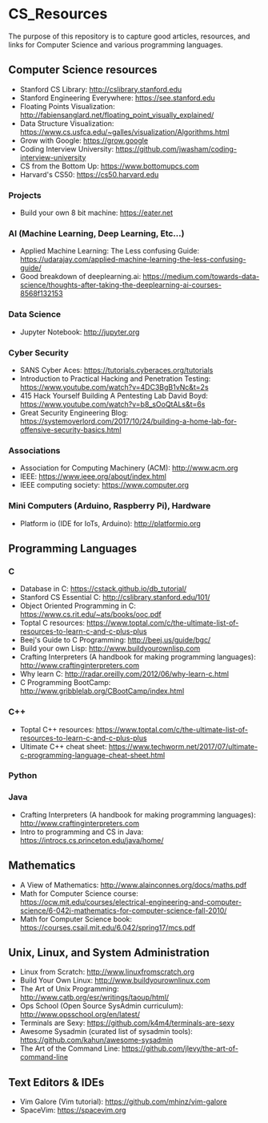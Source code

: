 # CS_Resources
The purpose of this repository is to capture good articles, resources, and links for Computer Science and various programming languages.

## Computer Science resources
* Stanford CS Library: http://cslibrary.stanford.edu
* Stanford Engineering Everywhere: https://see.stanford.edu
* Floating Points Visualization: http://fabiensanglard.net/floating_point_visually_explained/
* Data Structure Visualization: https://www.cs.usfca.edu/~galles/visualization/Algorithms.html
* Grow with Google: https://grow.google
* Coding Interview University: https://github.com/jwasham/coding-interview-university
* CS from the Bottom Up: https://www.bottomupcs.com
* Harvard's CS50: https://cs50.harvard.edu

### Projects
* Build your own 8 bit machine: https://eater.net

### AI (Machine Learning, Deep Learning, Etc...)
* Applied Machine Learning: The Less confusing Guide: https://udarajay.com/applied-machine-learning-the-less-confusing-guide/
* Good breakdown of deeplearning.ai: https://medium.com/towards-data-science/thoughts-after-taking-the-deeplearning-ai-courses-8568f132153

### Data Science
* Jupyter Notebook: http://jupyter.org

### Cyber Security
* SANS Cyber Aces: https://tutorials.cyberaces.org/tutorials
* Introduction to Practical Hacking and Penetration Testing: https://www.youtube.com/watch?v=4DC3BgB1vNc&t=2s
* 415 Hack Yourself Building A Pentesting Lab David Boyd: https://www.youtube.com/watch?v=b8_sOoQtALs&t=6s
* Great Security Engineering Blog: https://systemoverlord.com/2017/10/24/building-a-home-lab-for-offensive-security-basics.html

### Associations
* Association for Computing Machinery (ACM): http://www.acm.org
* IEEE: https://www.ieee.org/about/index.html
* IEEE computing society: https://www.computer.org

### Mini Computers (Arduino, Raspberry Pi), Hardware
* Platform io (IDE for IoTs, Arduino): http://platformio.org

## Programming Languages
### C
* Database in C: https://cstack.github.io/db_tutorial/
* Stanford CS Essential C: http://cslibrary.stanford.edu/101/
* Object Oriented Programming in C: https://www.cs.rit.edu/~ats/books/ooc.pdf
* Toptal C resources: https://www.toptal.com/c/the-ultimate-list-of-resources-to-learn-c-and-c-plus-plus
* Beej's Guide to C Programming: http://beej.us/guide/bgc/
* Build your own Lisp: http://www.buildyourownlisp.com
* Crafting Interpreters (A handbook for making programming languages): http://www.craftinginterpreters.com
* Why learn C: http://radar.oreilly.com/2012/06/why-learn-c.html
* C Programming BootCamp: http://www.gribblelab.org/CBootCamp/index.html

### C++
* Toptal C++ resources: https://www.toptal.com/c/the-ultimate-list-of-resources-to-learn-c-and-c-plus-plus
* Ultimate C++ cheat sheet: https://www.techworm.net/2017/07/ultimate-c-programming-language-cheat-sheet.html

### Python

### Java
* Crafting Interpreters (A handbook for making programming languages): http://www.craftinginterpreters.com
* Intro to programming and CS in Java: https://introcs.cs.princeton.edu/java/home/

## Mathematics
* A View of Mathematics: http://www.alainconnes.org/docs/maths.pdf
* Math for Computer Science course: https://ocw.mit.edu/courses/electrical-engineering-and-computer-science/6-042j-mathematics-for-computer-science-fall-2010/
* Math for Computer Science book: https://courses.csail.mit.edu/6.042/spring17/mcs.pdf

## Unix, Linux, and System Administration
* Linux from Scratch: http://www.linuxfromscratch.org
* Build Your Own Linux: http://www.buildyourownlinux.com
* The Art of Unix Programming: http://www.catb.org/esr/writings/taoup/html/
* Ops School (Open Source SysAdmin curriculum): http://www.opsschool.org/en/latest/
* Terminals are Sexy: https://github.com/k4m4/terminals-are-sexy
* Awesome Sysadmin (curated list of sysadmin tools): https://github.com/kahun/awesome-sysadmin
* The Art of the Command Line: https://github.com/jlevy/the-art-of-command-line

## Text Editors & IDEs
* Vim Galore (Vim tutorial): https://github.com/mhinz/vim-galore
* SpaceVim: https://spacevim.org
